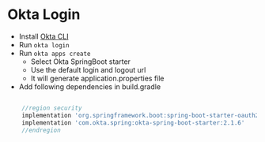 # Okta Login
- Install [Okta CLI](https://cli.okta.com/)
- Run `okta login`
- Run `okta apps create`
  - Select Okta SpringBoot starter
  - Use the default login and logout url
  - It will generate application.properties file
- Add following dependencies in build.gradle
```groovy

	//region security
	implementation 'org.springframework.boot:spring-boot-starter-oauth2-client'
	implementation 'com.okta.spring:okta-spring-boot-starter:2.1.6'
	//endregion
```